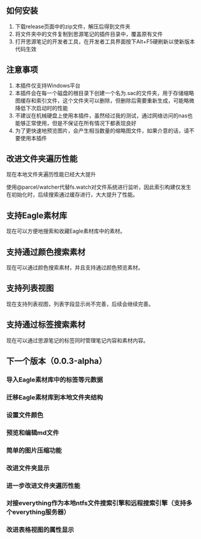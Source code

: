 ## 如何安装

1. 下载release页面中的zip文件，解压后得到文件夹
2. 将文件夹中的文件复制到思源笔记的插件目录中，覆盖原有文件
3. 打开思源笔记的开发者工具，在开发者工具界面按下Alt+F5硬刷新以使新版本代码生效

## 注意事项

1. 本插件仅支持Windows平台
2. 本插件会在每一个磁盘的根目录下创建一个名为.sac的文件夹，用于存储缩略图缓存和索引文件，这个文件夹可以删除，但删除后需要重新生成，可能略微降低下次启动时的性能
3. 不建议在机械硬盘上使用本插件，虽然经过我的测试，通过网络访问的nas也能够正常使用，但是不保证在所有情况下都表现良好
4. 为了更快速地预览图片，会产生相当数量的缩略图文件，如果介意的话，请不要使用本插件


## 改进文件夹遍历性能

现在本地文件夹遍历性能已经大大提升

使用@parcel/watcher代替fs.watch对文件系统进行监听，因此索引构建仅发生在初始化时，后续搜索通过缓存进行，大大提升了性能。

## 支持Eagle素材库

现在可以方便地搜索和收藏Eagle素材库中的素材。

## 支持通过颜色搜索素材

现在可以通过颜色搜索素材，并且支持通过颜色预览素材。

## 支持列表视图

现在支持列表视图，列表字段显示尚不完善，后续会继续完善。

## 支持通过标签搜索素材

现在可以通过思源笔记的标签同时管理笔记内容和素材内容。

## 下一个版本（0.0.3-alpha）

### 导入Eagle素材库中的标签等元数据

### 迁移Eagle素材库到本地文件夹结构

### 设置文件颜色

### 预览和编辑md文件

### 简单的图片压缩功能

### 改进文件夹显示

### 进一步改进文件夹遍历性能

### 对接everything作为本地ntfs文件搜索引擎和远程搜索引擎（支持多个everything服务器）

### 改进表格视图的属性显示

